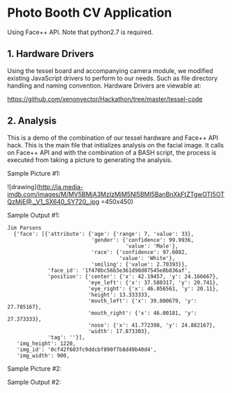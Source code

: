 # Photo Booth CV Application

Using Face++ API. Note that python2.7 is required.

## 1. Hardware Drivers
Using the tessel board and accompanying camera module, we modified existing JavaScript drivers to perform to our needs. Such as file directory handling and naming convention. Hardware Drivers are viewable at:

https://github.com/xenonvector/Hackathon/tree/master/tessel-code


## 2. Analysis
This is a demo of the combination of our tessel hardware and Face++ API hack. This is the main file that initializes analysis on the facial image. It calls on Face++ API and with the combination of a BASH script, the process is executed from taking a picture to generating the analysis.

Sample Picture #1:


![drawing](http://ia.media-imdb.com/images/M/MV5BMjA3MzIzMjM5Nl5BMl5BanBnXkFtZTgwOTI5OTQzMjE@._V1_SX640_SY720_.jpg =450x450)

Sample Output #1:
```
Jim Parsons
  {'face': [{'attribute': {'age': {'range': 7, 'value': 33},
                           'gender': {'confidence': 99.9936,
                                      'value': 'Male'},
                           'race': {'confidence': 97.6082,
                                    'value': 'White'},
                           'smiling': {'value': 2.70393}},
             'face_id': '1f470bc56b3e361d90d87545e8b836af',
             'position': {'center': {'x': 42.19457, 'y': 24.166667},
                          'eye_left': {'x': 37.580317, 'y': 20.741},
                          'eye_right': {'x': 46.056561, 'y': 20.11},
                          'height': 13.333333,
                          'mouth_left': {'x': 39.800679, 'y': 27.785167},
                          'mouth_right': {'x': 46.00181, 'y': 27.373333},
                          'nose': {'x': 41.772398, 'y': 24.882167},
                          'width': 17.873303},
             'tag': ''}],
   'img_height': 1220,
   'img_id': '0cf42f603fc9ddcbf890f7b8d49b40d4',
   'img_width': 900,
```
Sample Picture #2:

Sample Output #2:


